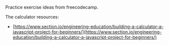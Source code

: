 Practice exercise ideas from freecodecamp.

The calculator resources:

- [https://www.section.io/engineering-education/building-a-calculator-a-javascript-project-for-beginners/](https://www.section.io/engineering-education/building-a-calculator-a-javascript-project-for-beginners/)
